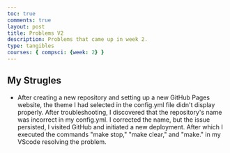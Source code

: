 ```yaml
---
toc: true
comments: true
layout: post
title: Problems V2
description: Problems that came up in week 2.
type: tangibles
courses: { compsci: {week: 2} }
---
```

## My Strugles

- After creating a new repository and setting up a new GitHub Pages website, the theme I had selected in the config.yml file didn't display properly. After troubleshooting, I discovered that the repository's name was incorrect in my config.yml. I corrected the name, but the issue persisted, I visited GitHub and initiated a new deployment. After which I executed the commands "make stop," "make clear," and "make." in my VScode resolving the problem.




